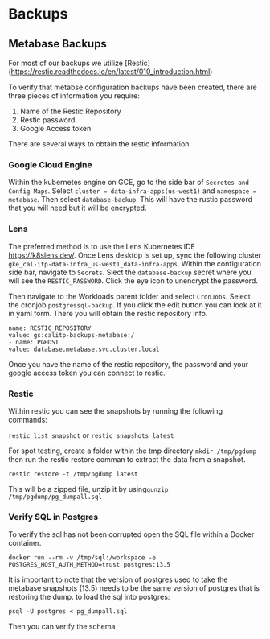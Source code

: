 # Backups

## Metabase Backups

For most of our backups we utilize [Restic] (https://restic.readthedocs.io/en/latest/010_introduction.html)

To verify that metabse configuration backups have been created, there are three pieces of information you require:

1. Name of the Restic Repository
2. Restic password
3. Google Access token

There are several ways to obtain the restic information.

### Google Cloud Engine

Within the kubernetes engine on GCE, go to the side bar of `Secretes and Config Maps`. Select `cluster = data-infra-apps(us-west1)` and `namespace = metabase`. Then select `database-backup`. This will have the rustic password that you will need but it will be encrypted.

### Lens

The preferred method is to use the Lens Kubernetes IDE https://k8slens.dev/. Once Lens desktop is set up, sync the following cluster `gke_cal-itp-data-infra_us-west1_data-infra-apps`. Within the configuration side bar, navigate to `Secrets`. Slect the `database-backup` secret where you will see the `RESTIC_PASSWORD`. Click the eye icon to unencrypt the password.

Then navigate to the Workloads parent folder and select `CronJobs`. Select the cronjob `postgressql-backup`. If you click the edit button you can look at it in yaml form. There you will obtain the restic repository info.

```terminal
name: RESTIC_REPOSITORY
value: gs:calitp-backups-metabase:/
- name: PGHOST
value: database.metabase.svc.cluster.local
```

Once you have the name of the restic repository, the password and your google access token you can connect to restic.

### Restic

Within restic you can see the snapshots by running the following commands:

`restic list snapshot` or `restic snapshots latest`

For spot testing,
create a folder within the tmp directory
`mkdir /tmp/pgdump` then run the restic restore comman to extract the data from a snapshot.

`restic restore -t /tmp/pgdump latest`

This will be a zipped file, unzip it by using`gunzip /tmp/pgdump/pg_dumpall.sql`

### Verify SQL in Postgres

To verify the sql has not been corrupted open the SQL file within a Docker container.

`docker run --rm -v /tmp/sql:/workspace -e POSTGRES_HOST_AUTH_METHOD=trust postgres:13.5`

It is important to note that the version of postgres used to take the metabase snapshots (13.5) needs to be the same version of postgres that is restoring the dump.
to load the sql into postgres:

`psql -U postgres < pg_dumpall.sql`

Then you can verify the schema
